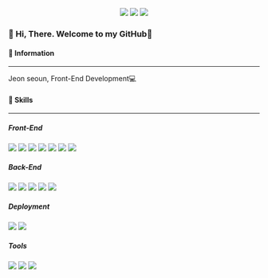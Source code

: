 <p align="center">
  <img src="https://img.shields.io/badge/FrontEnd Developer-00A98F?style=flat-square&logo=About.me&logoColor=white"/>
  <a href="https://jseoun.pe.kr"><img src="https://img.shields.io/badge/HomePage-41BDF5?style=flat-square&logo=Home%20Assistant&logoColor=white"/></a>
  <img src="https://img.shields.io/badge/jeonseoun@gmail.com-EA4335?style=flat-square&logo=Gmail&logoColor=white"/>
</p>

### :wave: Hi, There. Welcome to my GitHub:seedling:

#### :information_desk_person: Information
---
Jeon seoun, Front-End Development:computer:


#### :muscle: Skills
---
##### Front-End
<img src="https://img.shields.io/badge/Vue-4FC08D?style=flat-square&logo=Vue.js&logoColor=white"/> <img src="https://img.shields.io/badge/React-61DAFB?style=flat-square&logo=React&logoColor=white"/>
<img src="https://img.shields.io/badge/HTML-E34F26?style=flat-square&logo=html5&logoColor=white"/>
<img src="https://img.shields.io/badge/Javascript-4FC08D?style=flat-square&logo=JavaScript&logoColor=white"/>
<img src="https://img.shields.io/badge/Typescript-3178C6?style=flat-square&logo=TypeScript&logoColor=white"/>
<img src="https://img.shields.io/badge/CSS-1572B6?style=flat-square&logo=css3&logoColor=white"/>
<img src="https://img.shields.io/badge/Sass-CC6699?style=flat-square&logo=sass&logoColor=white"/>

##### Back-End
<img src="https://img.shields.io/badge/Node-39933?style=flat-square&logo=Node.js&logoColor=white"/> <img src="https://img.shields.io/badge/PHP-777BB4?style=flat-square&logo=php&logoColor=white"/>
<img src="https://img.shields.io/badge/MySQL-4479A1?style=flat-square&logo=MySQL&logoColor=white"/>
<img src="https://img.shields.io/badge/PostgreSQL-4169E1?style=flat-square&logo=PostgreSQL&logoColor=white"/>
<img src="https://img.shields.io/badge/SQLite-003B57?style=flat-square&logo=SQLite&logoColor=white"/>

##### Deployment
<img src="https://img.shields.io/badge/Docker-2496ED?style=flat-square&logo=Docker&logoColor=white"/> <img src="https://img.shields.io/badge/AWS-32F3E?style=flat-square&logo=Amazon%20AWS&logoColor=white"/> 

##### Tools
<img src="https://img.shields.io/badge/Git-F05032?style=flat-square&logo=Git&logoColor=white"/> <img src="https://img.shields.io/badge/Jira-0052CC?style=flat-square&logo=Jira&logoColor=white"/>
<img src="https://img.shields.io/badge/Confluence-172B4D?style=flat-square&logo=Confluence&logoColor=white"/>
